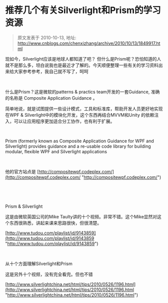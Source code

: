 # 推荐几个有关Silverlight和Prism的学习资源 
> 原文发表于 2010-10-13, 地址: http://www.cnblogs.com/chenxizhang/archive/2010/10/13/1849917.html 


现如今，Silverlight应该是地球人都知道了吧？ 但什么是Prism呢？恐怕知道的人就不是那么多，坦白说我也是最近才了解的。今天顺便整理一些有关的学习资料出来给大家参考参考，我自己就不写了，呵呵

  

 什么是Prism？这是微软的patterns & practics team开发的一套Guidance, 准确的名称是 Composite Application Guidance 。

 简单地说，就是试图提供一些设计模式，工具和标准库，帮助开发人员更好地实现在WPF & Silverlight中的模块化开发，这个东西再结合MVVM和Unity 的依赖注入，可以让应用程序更加适合分工协作，也有利于扩展。

  

 Prism (formerly known as Composite Application Guidance for WPF and Silverlight) provides guidance and a re-usable code library for building modular, flexible WPF and Silverlight applications

  

 他的官方站点是 [http://compositewpf.codeplex.com/](http://compositewpf.codeplex.com/ "http://compositewpf.codeplex.com/")

  

  

 Prism & Silverlight 

 这是由微软英国公司的Mike Taulty讲的十个视频。非常不错。这个Mike显然对这个东西很熟悉，讲起来课来思路很快，但很清楚。

 [http://www.tudou.com/playlist/id/9143859](http://www.tudou.com/playlist/id/9143859 "http://www.tudou.com/playlist/id/9143859")

  

 从十个方面理解Silverlight和Prism

 这是另外十个视频，没有完全看完。但也不错

 [http://www.silverlightchina.net/html/tips/2010/0526/1196.html](http://www.silverlightchina.net/html/tips/2010/0526/1196.html "http://www.silverlightchina.net/html/tips/2010/0526/1196.html")

